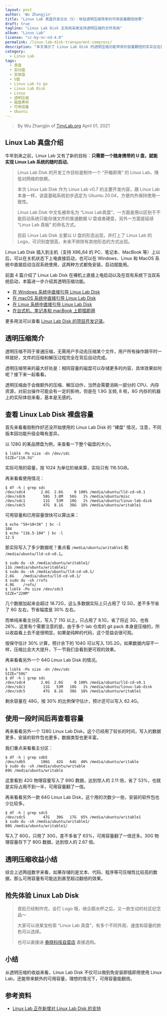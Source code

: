 ```yaml
---
layout: post
author: 'Wu Zhangjin'
title: "Linux Lab 真盘开发日志（5）：体验透明压缩带来的可用容量翻倍效果"
draft: true
tagline: "Linux Lab Disk 主系统采用支持透明压缩的文件系统"
album: "Linux Lab"
license: "cc-by-nc-nd-4.0"
permalink: /linux-lab-disk-transparent-compress/
description: "本文演示了 Linux Lab Disk 的透明压缩功能带来的容量翻倍的实实在在的好处"
category:
  - Linux Lab
tags:
  - 真盘
  - 启动盘
  - 安装盘
  - U盘
  - Linux Lab to go
  - Linux Lab Disk
  - Linux
  - 透明压缩
  - 磁盘寿命
  - 可用容量
  - Ubuntu
---
```


> By Wu Zhangjin of [TinyLab.org][1]
> April 01, 2021

## Linux Lab 真盘介绍

牛年到来之前，Linux Lab 又有了新的目标：**只需要一个随身携带的 U 盘，就能实现 Linux Lab 系统的随时启动**。

>
> Linux Lab Disk 的开发工作目标是制作一个 “开箱即用” 的 Linux Lab，降低对网络的依赖。
>
> 本次 Linux Lab Disk 作为 Linux Lab v0.7 的主要开发内容，跟 Linux Lab 本身一样，该盘基础系统初步选定为 Ubuntu 20.04，方便内外保持使用一致性。
>
>
> Linux Lab Disk 中文名被命名为 “Linux Lab真盘”，一方面是用以区别于不能启动系统只能存储文件的普通数据 U 盘或者硬盘，另外一方面是延续 “Linux Lab 真板” 的命名方式。
>
> 目前 Linux Lab Disk 主要以 U 盘的形态出现，并打上了 Linux Lab 的 Logo，可识别度很高，未来不排除有其他形态的方式出现。
>

Linux Lab Disk 插入到主机（支持 X86_64 的 PC、笔记本、MacBook 等）上以后，可以在关机状态下上电直接启动，也可以在 Windows、Linux 和 MacOS 系统中直接启动当双系统使用，这两种方式都免安装，启动就能用。

前面 4 篇介绍了 Linux Lab Disk 在裸机上直接上电启动以及在现有系统下当双系统启动，本篇进一步介绍其透明压缩功能。

* [在 Windows 系统中直接引导 Linux Lab Disk](http://tinylab.org/linux-lab-disk-windows-boot/)
* [在 macOS 系统中直接引导 Linux Lab Disk](http://tinylab.org/linux-lab-disk-macos-boot/)
* [在 Linux 系统中直接引导 Linux Lab Disk](http://tinylab.org/linux-lab-disk-linux-boot/)
* [在台式机、笔记本和 macBook 上即插即用](http://tinylab.org/linux-lab-disk-raw-boot/)

更多用法可以查看 [Linux Lab Disk 的项目开发记录](https://gitee.com/tinylab/linux-lab/issues/I31ZTK)。

## 透明压缩简介

透明压缩不同于普通压缩，无需用户手动去压缩某个文件，用户所有操作跟平时一样就好，文件的压缩和解压过程完全在背后自动完成。

透明压缩带来的最大好处是：相同容量的磁盘可以存储更多的内容，具体效果如何呢？接下来一起看看。

透明压缩由于会做额外的压缩、解压动作，当然会需要消耗一部分的 CPU、内存资源，对前台操作可能会有一定的影响，但是在 1.9G 主频, 8 核，8G 内存的机器上的实际体验来看，基本是无感的。

## 查看 Linux Lab Disk 裸盘容量

首先来看看刚制作好还没开始使用的 Linux Lab Disk 的 “裸盘” 情况，注意，不同版本因功能升级会略有差异。

以 128G 的某品牌盘为例，来查看一下整个磁盘的大小。

```
$ lsblk -Po size -dn /dev/sdc
SIZE="116.5G"
```

实际可用的容量，按 1024 为单位阶梯来算，实际只有 116.5GiB。

再来看看使用情况：

```
$ df -h | grep sdc
/dev/sdc4       2.6G  2.6G     0 100% /media/ubuntu/lld-cd-v0.1
/dev/sdc6        58G  3.8M   56G   1% /media/ubuntu/misc
/dev/sdc1        11G   53M   10G   1% /media/ubuntu/linux-lab-disk
/dev/sdc5        47G  8.1G   38G  18% /media/ubuntu/writable1
```

可用容量和已用容量很快可以算出来：

```
$ echo "56+10+38" | bc -l
104
$ echo "116.5-104" | bc -l
12.5
```

那实际写入了多少数据呢？重点看 `/media/ubuntu/writable1` 和 `/media/ubuntu/lld-cd-v0.1`。

```
$ sudo du -sh /media/ubuntu/writable1/
11G	/media/ubuntu/writable1/
$ sudo du -sh /media/ubuntu/lld-cd-v0.1/
2.6G	/media/ubuntu/lld-cd-v0.1/
$ sudo du -sh /rofs
4.9G	/rofs/
$ lsblk -Po size /dev/sdc3
SIZE="220M"
```

几个数据加起来会超过 18.72G，这么多数据实际上只占用了 12.5G，差不多节省了 6G 左右，节省幅度是 30% 左右。

而单纯来看主分区，写入了 11G 以上，只占用了 8.1G，省了将近 3G，也有 26%，这里有个需要注意的是，由于多个 lab 仓库的 git pack 本身是压缩的，所以收益看上去不是很明显，如果是纯粹的代码，这个受益会很可观。

按保守估计 30% 计算，预计余下的 104G 可以写入 135.2G，如果数据内容不一样，压缩比会大大提升，下一节我们会看到更可观的效果。

再来看看另外一个 64G Linux Lab Disk 的情况。

```
$ lsblk -Po size -dn /dev/sdc
SIZE="59G"
$ df -h | grep sdc
/dev/sdc4       2.6G  2.6G     0 100% /media/ubuntu/lld-cd-v0.1
/dev/sdc1        11G   53M   10G   1% /media/ubuntu/linux-lab-disk
/dev/sdc5        47G  8.2G   38G  18% /media/ubuntu/writable1
```

剩余容量在 48G，按 30% 的比例保守估计，预计还可以写入 62.4G。

## 使用一段时间后再查看容量

再来看看另外一个 128G Linux Lab Disk，这个已经用了较长的时间，写入的数据更多，安装的软件包也更多，数据类型也更丰富。

我们重点来看看主分区：

```
$ df -h | grep sdb5
/dev/sdb5       106G   42G   64G  40% /media/ubuntu/writable
$ sudo du -sh /media/ubuntu/writable
89G	/media/ubuntu/writable
```

这里看到 42G 物理容量写入了 89G 数据，达到惊人的 2.11 倍，省了 53%，也就是实际占用不到一半，可用容量翻了一倍。

再来看看另外一款 64G Linux Lab Disk，这个用的次数少一些，安装的软件包也少比较多。

```
$ df -h | grep sdc5
/dev/sdc5        47G   30G   17G  65% /media/ubuntu/writable1
$ sudo du -sh /media/ubuntu/writable1/
80G	/media/ubuntu/writable1/
```

写入了 80G，只用了 30G，差不多省了 63%，可用容量翻了一倍还多。30G 物理容量存下了 80G 数据，达到惊人的 2.67 倍。

## 透明压缩收益小结

综合上述两组数字来看，如果存储的是文本、代码、程序等可压缩性比较高的数据，那么可用容量有可能达到甚至超过翻倍的效果。

## 抢先体验 Linux Lab Disk

>
> 首批已经制作完，会打 Logo 哦，继企鹅水杯之后，又一款生动的社区纪念品～
>
>
> 大家可以进某宝检索 “Linux Lab 真盘”，有多个不同外观、速度和容量的款色可以选择。
>
> 也可以直接进 [泰晓科技自营店](https://shop155917374.taobao.com/) 直接选购。

## 小结

从透明压缩的收益来看，Linux Lab Disk 不仅可以做到免安装即插即用使用 Linux Lab，还能带来额外的可用容量，理想的情况下，可用容量能翻倍。

## 参考资料

* [Linux Lab 正在新增对 Linux Lab Disk 的支持](https://gitee.com/tinylab/linux-lab/issues/I31ZTK)

[1]: http://tinylab.org
